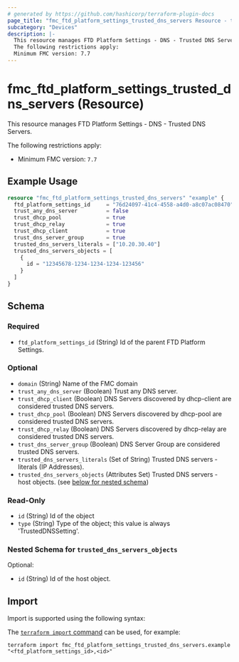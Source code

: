 ```yaml
---
# generated by https://github.com/hashicorp/terraform-plugin-docs
page_title: "fmc_ftd_platform_settings_trusted_dns_servers Resource - terraform-provider-fmc"
subcategory: "Devices"
description: |-
  This resource manages FTD Platform Settings - DNS - Trusted DNS Servers.
  The following restrictions apply:
  Minimum FMC version: 7.7
---
```


# fmc_ftd_platform_settings_trusted_dns_servers (Resource)

This resource manages FTD Platform Settings - DNS - Trusted DNS Servers.

The following restrictions apply:
  - Minimum FMC version: `7.7`

## Example Usage

```terraform
resource "fmc_ftd_platform_settings_trusted_dns_servers" "example" {
  ftd_platform_settings_id     = "76d24097-41c4-4558-a4d0-a8c07ac08470"
  trust_any_dns_server         = false
  trust_dhcp_pool              = true
  trust_dhcp_relay             = true
  trust_dhcp_client            = true
  trust_dns_server_group       = true
  trusted_dns_servers_literals = ["10.20.30.40"]
  trusted_dns_servers_objects = [
    {
      id = "12345678-1234-1234-1234-123456"
    }
  ]
}
```

<!-- schema generated by tfplugindocs -->
## Schema

### Required

- `ftd_platform_settings_id` (String) Id of the parent FTD Platform Settings.

### Optional

- `domain` (String) Name of the FMC domain
- `trust_any_dns_server` (Boolean) Trust any DNS server.
- `trust_dhcp_client` (Boolean) DNS Servers discovered by dhcp-client are considered trusted DNS servers.
- `trust_dhcp_pool` (Boolean) DNS Servers discovered by dhcp-pool are considered trusted DNS servers.
- `trust_dhcp_relay` (Boolean) DNS Servers discovered by dhcp-relay are considered trusted DNS servers.
- `trust_dns_server_group` (Boolean) DNS Server Group are considered trusted DNS servers.
- `trusted_dns_servers_literals` (Set of String) Trusted DNS servers - literals (IP Addresses).
- `trusted_dns_servers_objects` (Attributes Set) Trusted DNS servers - host objects. (see [below for nested schema](#nestedatt--trusted_dns_servers_objects))

### Read-Only

- `id` (String) Id of the object
- `type` (String) Type of the object; this value is always 'TrustedDNSSetting'.

<a id="nestedatt--trusted_dns_servers_objects"></a>
### Nested Schema for `trusted_dns_servers_objects`

Optional:

- `id` (String) Id of the host object.

## Import

Import is supported using the following syntax:

The [`terraform import` command](https://developer.hashicorp.com/terraform/cli/commands/import) can be used, for example:

```shell
terraform import fmc_ftd_platform_settings_trusted_dns_servers.example "<ftd_platform_settings_id>,<id>"
```
